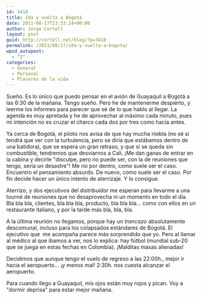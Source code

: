 ```yaml
---
id: 3418
title: Ida y vuelta a Bogotá
date: 2011-08-17T23:33:14+00:00
author: Jorge Cortell
layout: post
guid: http://cortell.net/blog/?p=3418
permalink: /2011/08/17/ida-y-vuelta-a-bogota/
wpsd_autopost:
  - "1"
categories:
  - General
  - Personal
  - Placeres de la vida
---
```

Sueño. Es lo único que puedo pensar en el avión de Guayaquil a Bogotá a las 6:30 de la mañana. Tengo sueño. Pero he de mantenerme despierto, y leerme los informes para parecer que sé de lo que hablo al llegar. La agenda es muy apretada y he de aprovechar al máximo cada minuto, pues mi intención no es cruzar el charco cada dos por tres como hacía antes.

Ya cerca de Bogotá, el piloto nos avisa de que hay mucha niebla (no sé si tendrá que ver con la turbulencia, pero se diría que estábamos dentro de una batidora), que se espera un gran retraso, y que si se queda sin combustible, tendremos que desviarnos a Cali. ¡Me dan ganas de entrar en la cabina y decirle "disculpe, pero no puede ser, con la de reuniones que tengo, sería un desastre"! Me río por dentro, como suele ser el caso. Encuentro el pensamiento absurdo. De nuevo, como suele ser el caso. Por fin decide hacer un único intento de aterrizaje. Y lo consigue.

Aterrizo, y dos ejecutivos del distribuidor me esperan para llevarme a una tourné de reuniones que no desaprovecha ni un momento en todo el día. Bla bla bla, clientes, bla bla bla, producto, bla bla bla... como con ellos en un restaurante italiano, y por la tarde más bla, bla, bla.

A la última reunión no llegamos, porque hay un _trancazo_ absolutamente descomunal, incluso para los colapsados estándares de Bogotá. El ejecutivo que  me acompaña parece más sorprendido que yo. Pero al llamar al médico al que íbamos a ver, nos lo explica: hay fútbol (mundial sub-20 que se juega en estas fechas en Colombia). ¡Malditas masas alienadas!

Decidimos que aunque tengo el vuelo de regreso a las 22:00h., mejor ir hacia el aeropuerto... ¡y menos mal! 2:30h. nos cuesta alcanzar el aeropuerto.

Para cuando llego a Guayaquil, mis ojos están muy rojos y pican. Voy a "dormir deprisa" para estar mejor mañana.